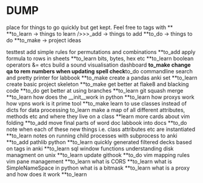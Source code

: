 # DUMP
place for things to go quickly but get kept. 
Feel free to tags with **
**to_learn -> things to learn
/>>>_add -> things to add
**to_do -> things to do
**to_make -> project ideas

testtest
add simple rules for permutations and combinations **to_add
apply formula to rows in sheets **to_learn
bits, bytes, hex etc **to_learn
boolean operators &= etcs
build a sound visualisation dashboard **to_make
change qa to rem numbers when updating spell check**to_do
commandline search and pretty printer for labbook **to_make
create a pandas anki set **to_learn
create basic project skeleton **to_make
get better at flake8 and blacking code **to_do
get better at using branches **to_learn
git squash merge **to_learn
how does the __init__work in python **to_learn
how proxys work
how vpns work
is it prime tool **to_make
learn to use classes instead of dicts for data processing to_learn
make a map of all different attributes, methods etc and where they live on a class **learn
more cards about vim folding **to_add
move final parts of word doc labbook into docs **to_do
note when each of these new things i.e. class attributes etc  are instantiated **to_learn
notes on running child processes with subprocess to anki **to_add
pathlib python **to_learn
quickly generated filtered decks based on tags in anki **to_learn
sql window functions
understanding disk managment on unix **to_learn
update githook **to_do
vim mapping rules
vim pane management **to_learn
what is CORS **to_learn
what is SimpleNameSpace in python
what is a bitmask **to_learn
what is a proxy and how does it work **to_learn
